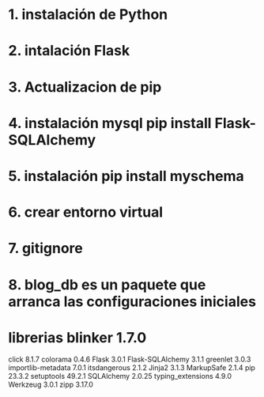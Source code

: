 # 1. instalación de Python
# 2. intalación Flask
# 3. Actualizacion de pip
# 4. instalación mysql  pip install Flask-SQLAlchemy
# 5. instalación pip install myschema
# 6. crear entorno virtual
# 7. gitignore
# 8. blog_db es un paquete que arranca las configuraciones iniciales
# librerias blinker            1.7.0
click              8.1.7
colorama           0.4.6
Flask              3.0.1
Flask-SQLAlchemy   3.1.1
greenlet           3.0.3
importlib-metadata 7.0.1
itsdangerous       2.1.2
Jinja2             3.1.3
MarkupSafe         2.1.4
pip                23.3.2
setuptools         49.2.1
SQLAlchemy         2.0.25
typing_extensions  4.9.0
Werkzeug           3.0.1
zipp               3.17.0